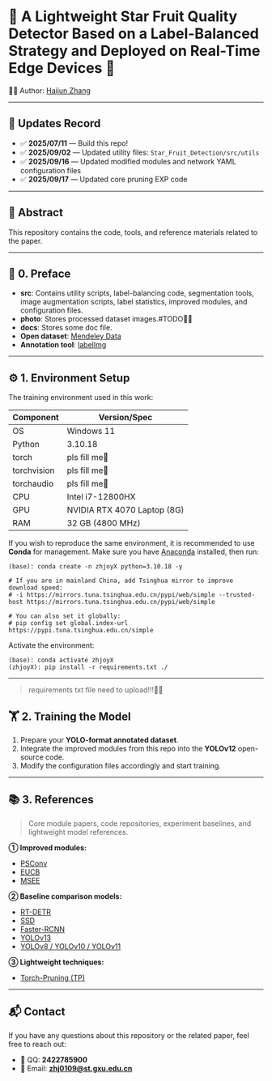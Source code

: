 # 🚀 A Lightweight Star Fruit Quality Detector Based on a Label-Balanced Strategy and Deployed on Real-Time Edge Devices 🚀

👨‍💻 Author: [Haijun Zhang](https://github.com/zhanghjoy)

------

## 📌 Updates Record

- ✅ **2025/07/11** — Build this repo!
- ✅ **2025/09/02** — Updated utility files: `Star_Fruit_Detection/src/utils`
- ✅ **2025/09/16** — Updated modified modules and network YAML configuration files
- ✅ **2025/09/17** — Updated core pruning EXP code

------

## 📖 Abstract

This repository contains the code, tools, and reference materials related to the paper.

------

## 🔰 0. Preface

- **src**: Contains utility scripts, label-balancing code, segmentation tools, image augmentation scripts, label statistics, improved modules, and configuration files.
- **photo**: Stores processed dataset images.#TODO🤷‍♂️
- **docs**: Stores some doc file.
- **Open dataset**: [Mendeley Data](https://data.mendeley.com/datasets/f35jp46gms/1)
- **Annotation tool**: [labelImg](https://github.com/tzutalin/labelImg)

------

## ⚙️ 1. Environment Setup

The training environment used in this work:

| Component   | Version/Spec                |
| ----------- | --------------------------- |
| OS          | Windows 11                  |
| Python      | 3.10.18                     |
| torch       | pls fill me🤨             |
| torchvision | pls fill me🤨             |
| torchaudio  | pls fill me🤨              |
| CPU         | Intel i7-12800HX            |
| GPU         | NVIDIA RTX 4070 Laptop (8G) |
| RAM         | 32 GB (4800 MHz)            |

If you wish to reproduce the same environment, it is recommended to use **Conda** for management.
 Make sure you have [Anaconda](https://www.anaconda.com/download) installed, then run:

```
(base): conda create -n zhjoyX python=3.10.18 -y

# If you are in mainland China, add Tsinghua mirror to improve download speed:
# -i https://mirrors.tuna.tsinghua.edu.cn/pypi/web/simple --trusted-host https://mirrors.tuna.tsinghua.edu.cn/pypi/web/simple

# You can also set it globally:
# pip config set global.index-url https://pypi.tuna.tsinghua.edu.cn/simple
```

Activate the environment:

```
(base): conda activate zhjoyX
(zhjoyX): pip install -r requirements.txt ./
```

------
> requirements txt file need to upload!!!🤷‍♂️

## 🏋️ 2. Training the Model

1. Prepare your **YOLO-format annotated dataset**.
2. Integrate the improved modules from this repo into the **YOLOv12** open-source code.
3. Modify the configuration files accordingly and start training.

------

## 📚 3. References

> Core module papers, code repositories, experiment baselines, and lightweight model references.

**① Improved modules:**

- [PSConv](https://github.com/JN-Yang/PConv-SDloss-Data)
- [EUCB](https://github.com/SLDGroup/EMCAD)
- [MSEE](https://github.com/BellyBeauty/MDSAM)

**② Baseline comparison models:**

- [RT-DETR](https://github.com/lyuwenyu/RT-DETR/tree/main)
- [SSD](https://github.com/bubbliiiing/ssd-pytorch)
- [Faster-RCNN](https://github.com/bubbliiiing/faster-rcnn-pytorch)
- [YOLOv13](https://github.com/iMoonLab/yolov13)
- [YOLOv8 / YOLOv10 / YOLOv11](https://github.com/ultralytics/ultralytics)

**③ Lightweight techniques:**

- [Torch-Pruning (TP)](https://github.com/VainF/Torch-Pruning)

------



## 📬 Contact

If you have any questions about this repository or the related paper, feel free to reach out:

- 🚀 QQ: **2422785900**
- 🤖 Email: **zhj0109@st.gxu.edu.cn**
